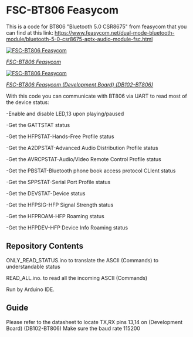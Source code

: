 # FSC-BT806 Feasycom
This is a code for BT806 "Bluetooth 5.0 CSR8675" from feasycom that you can find at this link: https://www.feasycom.net/dual-mode-bluetooth-module/bluetooth-5-0-csr8675-aptx-audio-module-fsc.html


[![FSC-BT806 Feasycom](https://www.feasycom.net/uploads/201813049/small/bluetooth-5-0-csr8675-aptx-audio-module-fsc34572430494.jpg)](https://www.feasycom.net/dual-mode-bluetooth-module/bluetooth-5-0-csr8675-aptx-audio-module-fsc.html)

[*FSC-BT806 Feasycom*](https://www.feasycom.net/dual-mode-bluetooth-module/bluetooth-5-0-csr8675-aptx-audio-module-fsc.html)


[![FSC-BT806 Feasycom](https://www.feasycom.net/uploads/202013049/small/audio-bluetooth-module-csr8675-development25165022888.jpg)](https://www.feasycom.net/bluetooth-development-board/bluetooth-audio-development-board/audio-bluetooth-module-csr8675-development.html)

[*FSC-BT806 Feasycom (Development Board) (DB102-BT806)*](https://www.feasycom.net/bluetooth-development-board/bluetooth-audio-development-board/audio-bluetooth-module-csr8675-development.html)

With this code you can communicate with BT806 via UART to read most of the device status:

-Enable and disable LED,13 upon playing/paused

-Get the GATTSTAT status

-Get the HFPSTAT-Hands-Free Profile status

-Get the A2DPSTAT-Advanced Audio Distribution Profile status

-Get the AVRCPSTAT-Audio/Video Remote Control Profile status

-Get the PBSTAT-Bluetooth phone book access protocol CLIent status

-Get the SPPSTAT-Serial Port Profile status

-Get the DEVSTAT-Device status

-Get the HFPSIG-HFP Signal Strength status

-Get the HFPROAM-HFP Roaming status

-Get the HFPDEV-HFP Device Info Roaming status


Repository Contents
-------------------

ONLY_READ_STATUS.ino to translate the ASCII (Commands) to understandable status

READ_ALL.ino. to read all the incoming ASCII (Commands)

Run by Arduino IDE. 


Guide
-------------------

Please refer to the datasheet to locate TX,RX pins 13,14 on (Development Board) (DB102-BT806)
Make sure the baud rate 115200
